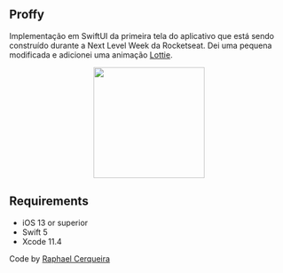 ## Proffy

Implementação em SwiftUI da primeira tela do aplicativo que está sendo construído durante a Next Level Week da Rocketseat. Dei uma pequena modificada e adicionei uma animação [Lottie](https://lottiefiles.com/24271-teamwork).

<p align="center">
  <img src="https://user-images.githubusercontent.com/16376748/89354333-f0179980-d68e-11ea-963a-7aebed5cfe04.png" width="200">
</p>

## Requirements

- iOS 13 or superior
- Swift 5
- Xcode 11.4

Code by [Raphael Cerqueira](https://www.linkedin.com/in/rphlfc/)

